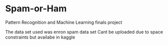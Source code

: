 # Spam-or-Ham
Pattern Recognition and Machine Learning finals project

The data set used was enron spam data set
Cant be uploaded due to space constraints but availabe in kaggle

